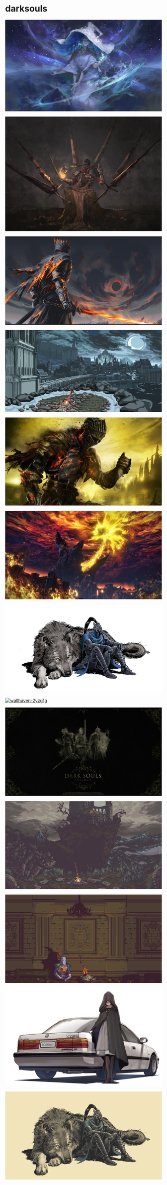 # darksouls

<a href="wallhaven-72k6py.jpg"><img alt="wallhaven-72k6py" src="wallhaven-72k6py.jpg"></a>

<a href="b-155.jpg"><img alt="b-155" src="b-155.jpg"></a>

<a href="soulofcinder.jpg"><img alt="soulofcinder" src="soulofcinder.jpg"></a>

<a href="wallhaven-769y2o.png"><img alt="wallhaven-769y2o" src="wallhaven-769y2o.png"></a>

<a href="Dark-Souls-III.jpg"><img alt="Dark-Souls-III" src="Dark-Souls-III.jpg"></a>

<a href="wallhaven-3zj9wy.jpg"><img alt="wallhaven-3zj9wy" src="wallhaven-3zj9wy.jpg"></a>

<a href="wolf.png"><img alt="wolf" src="wolf.png"></a>

<a href="wallhaven-2yzg1g.png"><img alt="wallhaven-2yzg1g" src="wallhaven-2yzg1g.png"></a>

<a href="trilogy.jpg"><img alt="trilogy" src="trilogy.jpg"></a>

<a href="wallhaven-8x3eej.png"><img alt="wallhaven-8x3eej" src="wallhaven-8x3eej.png"></a>

<a href="wallhaven-x19qdz.png"><img alt="wallhaven-x19qdz" src="wallhaven-x19qdz.png"></a>

<a href="wallhaven-57qm99.jpg"><img alt="wallhaven-57qm99" src="wallhaven-57qm99.jpg"></a>

<a href="wolf-gruvbox.png"><img alt="wolf-gruvbox" src="wolf-gruvbox.png"></a>

